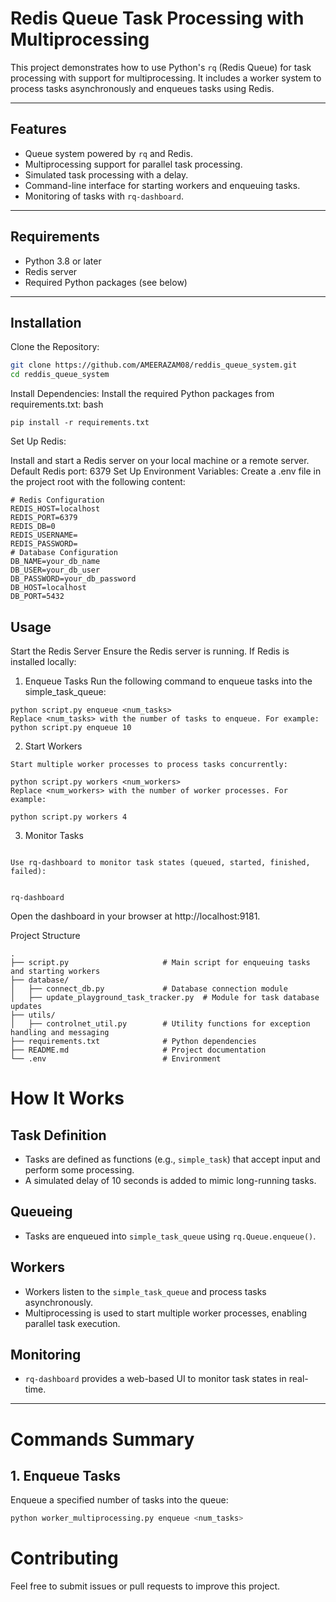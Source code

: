 # Redis Queue Task Processing with Multiprocessing

This project demonstrates how to use Python's `rq` (Redis Queue) for task processing with support for multiprocessing. It includes a worker system to process tasks asynchronously and enqueues tasks using Redis.

---

## Features

- Queue system powered by `rq` and Redis.
- Multiprocessing support for parallel task processing.
- Simulated task processing with a delay.
- Command-line interface for starting workers and enqueuing tasks.
- Monitoring of tasks with `rq-dashboard`.

---

## Requirements

- Python 3.8 or later
- Redis server
- Required Python packages (see below)

---

## Installation

Clone the Repository:
   ```bash
   git clone https://github.com/AMEERAZAM08/reddis_queue_system.git
   cd reddis_queue_system
   ```
Install Dependencies: Install the required Python packages from requirements.txt:
bash
```
pip install -r requirements.txt
```
Set Up Redis:

Install and start a Redis server on your local machine or a remote server.
Default Redis port: 6379
Set Up Environment Variables: Create a .env file in the project root with the following content:

```
# Redis Configuration
REDIS_HOST=localhost
REDIS_PORT=6379
REDIS_DB=0
REDIS_USERNAME=
REDIS_PASSWORD=
# Database Configuration
DB_NAME=your_db_name
DB_USER=your_db_user
DB_PASSWORD=your_db_password
DB_HOST=localhost
DB_PORT=5432
```
## Usage
Start the Redis Server
Ensure the Redis server is running. If Redis is installed locally:

1. Enqueue Tasks
Run the following command to enqueue tasks into the simple_task_queue:
```
python script.py enqueue <num_tasks>
Replace <num_tasks> with the number of tasks to enqueue. For example:
python script.py enqueue 10

```
2. Start Workers
```
Start multiple worker processes to process tasks concurrently:

python script.py workers <num_workers>
Replace <num_workers> with the number of worker processes. For example:

python script.py workers 4
```
3. Monitor Tasks
```

Use rq-dashboard to monitor task states (queued, started, finished, failed):


rq-dashboard

```
Open the dashboard in your browser at http://localhost:9181.

Project Structure
```
.
├── script.py                     # Main script for enqueuing tasks and starting workers
├── database/
│   ├── connect_db.py             # Database connection module
│   ├── update_playground_task_tracker.py  # Module for task database updates
├── utils/
│   ├── controlnet_util.py        # Utility functions for exception handling and messaging
├── requirements.txt              # Python dependencies
├── README.md                     # Project documentation
└── .env                          # Environment 
```

# How It Works

## Task Definition

- Tasks are defined as functions (e.g., `simple_task`) that accept input and perform some processing.
- A simulated delay of 10 seconds is added to mimic long-running tasks.

## Queueing

- Tasks are enqueued into `simple_task_queue` using `rq.Queue.enqueue()`.

## Workers

- Workers listen to the `simple_task_queue` and process tasks asynchronously.
- Multiprocessing is used to start multiple worker processes, enabling parallel task execution.

## Monitoring

- `rq-dashboard` provides a web-based UI to monitor task states in real-time.

---

# Commands Summary

## 1. Enqueue Tasks

Enqueue a specified number of tasks into the queue:

```bash
python worker_multiprocessing.py enqueue <num_tasks>
```




# Contributing
Feel free to submit issues or pull requests to improve this project.
